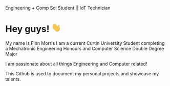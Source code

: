 Engineering + Comp Sci Student || IoT Technician


# Hey guys! <img src="https://github.com/finnmo/finnmo/blob/main/wave.gif" width="30px">

My name is Finn Morris
I am a current Curtin University Student completing a Mechatronic Engineering Honours and Computer Science Double Degree Major

I am passionate about all things Engineering and Computer related!

This Github is used to document my personal projects and showcase my talents.

